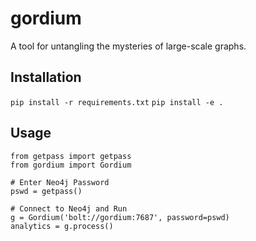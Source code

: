 # gordium
A tool for untangling the mysteries of large-scale graphs.

## Installation
`pip install -r requirements.txt`
`pip install -e .`

## Usage
```
from getpass import getpass
from gordium import Gordium

# Enter Neo4j Password
pswd = getpass()

# Connect to Neo4j and Run
g = Gordium('bolt://gordium:7687', password=pswd)
analytics = g.process()
```

